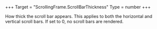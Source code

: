 +++
Target = "ScrollingFrame.ScrollBarThickness"
Type = number
+++

How thick the scroll bar appears. This applies to both the horizontal and vertical scroll bars. If set to 0, no scroll bars are rendered.